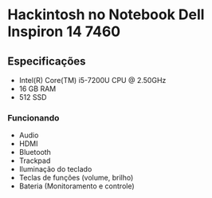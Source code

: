 # Hackintosh no Notebook Dell Inspiron 14 7460
## Especificações
- Intel(R) Core(TM) i5-7200U CPU @ 2.50GHz
- 16 GB RAM
- 512 SSD
### Funcionando
- Audio
- HDMI
- Bluetooth
- Trackpad
- Iluminação do teclado
- Teclas de funções (volume, brilho)
- Bateria (Monitoramento e controle)
